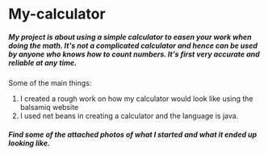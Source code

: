 # My-calculator
##### My project is about using a simple calculator to easen your work when doing the math. It's not a complicated calculator and hence can be used by anyone who knows how to count numbers. It's first very accurate and reliable at any time.
Some of the main things:

1. I created a rough work on how my calculator would look like using the balsamiq website
2. I used net beans in creating a calculator and the language is java.

##### Find some of the attached photos of what I started and what it ended up looking like.
